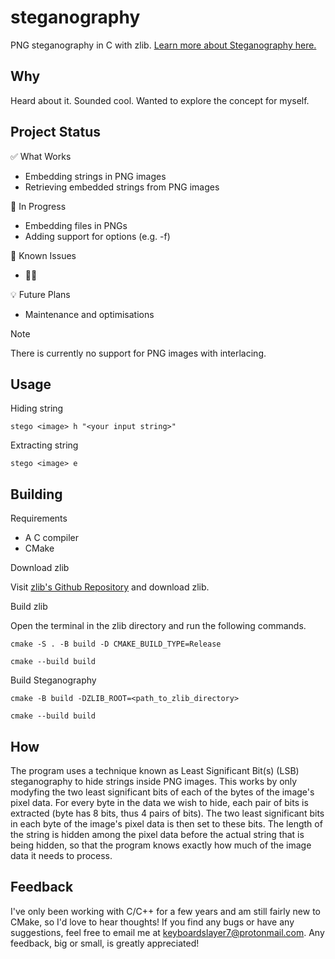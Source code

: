 # steganography

PNG steganography in C with zlib. [Learn more about Steganography here.](https://en.wikipedia.org/wiki/Steganography) 

## Why

Heard about it. Sounded cool. Wanted to explore the concept for myself.

## Project Status

:white_check_mark: What Works

- Embedding strings in PNG images
- Retrieving embedded strings from PNG images

:construction: In Progress

- Embedding files in PNGs
- Adding support for options (e.g. -f)

:bug: Known Issues

- :man_shrugging:

:bulb: Future Plans

- Maintenance and optimisations 

> [!NOTE]
> There is currently no support for PNG images with interlacing.

## Usage

Hiding string
```
stego <image> h "<your input string>"
```

Extracting string
```
stego <image> e 
```

## Building

Requirements

- A C compiler
- CMake

Download zlib

Visit [zlib's Github Repository](https://github.com/madler/zlib) and download zlib.

Build zlib

Open the terminal in the zlib directory and run the following commands.

```
cmake -S . -B build -D CMAKE_BUILD_TYPE=Release
```

```
cmake --build build
```

Build Steganography

```
cmake -B build -DZLIB_ROOT=<path_to_zlib_directory>
```

```
cmake --build build
```

## How

The program uses a technique known as Least Significant Bit(s) (LSB) steganography to hide strings inside PNG images. This works by only modyfing the two least significant bits of each of the bytes of the image's pixel data. For every byte in the data we wish to hide, each pair of bits is extracted (byte has 8 bits, thus 4 pairs of bits). The two least significant bits in each byte of the image's pixel data is then set to these bits. The length of the string is hidden among the pixel data before the actual string that is being hidden, so that the program knows exactly how much of the image data it needs to process. 

## Feedback

I've only been working with C/C++ for a few years and am still fairly new to CMake, so I'd love to hear thoughts! If you find any bugs or have any suggestions, feel free to email me at keyboardslayer7@protonmail.com. Any feedback, big or small, is greatly appreciated!
